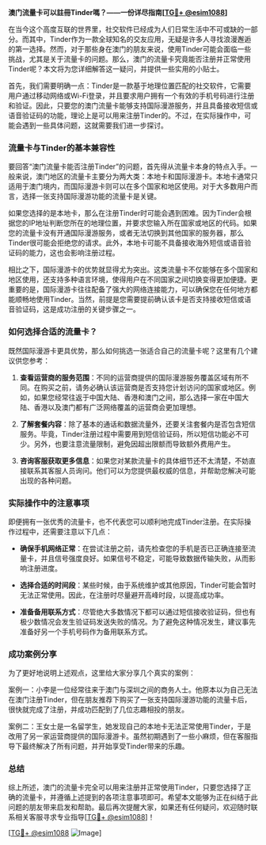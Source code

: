**澳门流量卡可以註冊Tinder嗎？——一份详尽指南[[TG💪+ @esim1088](https://t.me/s/esim1088)]**

在当今这个高度互联的世界里，社交软件已经成为人们日常生活中不可或缺的一部分。而其中，Tinder作为一款全球知名的交友应用，无疑是许多人寻找浪漫邂逅的第一选择。然而，对于那些身在澳门的朋友来说，使用Tinder可能会面临一些挑战，尤其是关于流量卡的问题。那么，澳门的流量卡究竟能否注册并正常使用Tinder呢？本文将为您详细解答这一疑问，并提供一些实用的小贴士。

首先，我们需要明确一点：Tinder是一款基于地理位置匹配的社交软件，它需要用户通过移动网络或Wi-Fi登录，并且要求用户拥有一个有效的手机号码进行注册和验证。因此，只要您的澳门流量卡能够支持国际漫游服务，并且具备接收短信或语音验证码的功能，理论上是可以用来注册Tinder的。不过，在实际操作中，可能会遇到一些具体问题，这就需要我们进一步探讨。

### 流量卡与Tinder的基本兼容性

要回答“澳门流量卡能否注册Tinder”的问题，首先得从流量卡本身的特点入手。一般来说，澳门地区的流量卡主要分为两大类：本地卡和国际漫游卡。本地卡通常只适用于澳门境内，而国际漫游卡则可以在多个国家和地区使用。对于大多数用户而言，选择一张支持国际漫游功能的流量卡是关键。

如果您选择的是本地卡，那么在注册Tinder时可能会遇到困难。因为Tinder会根据您的IP地址判断您所在的地理位置，并要求您输入所在国家或地区的代码。如果您的流量卡没有开通国际漫游服务，或者无法切换到其他国家的服务器，那么Tinder很可能会拒绝您的请求。此外，本地卡可能不具备接收海外短信或语音验证码的能力，这也会影响注册过程。

相比之下，国际漫游卡的优势就显得尤为突出。这类流量卡不仅能够在多个国家和地区使用，还支持多种语言环境，使得用户在不同国家之间切换变得更加便捷。更重要的是，国际漫游卡往往配备了强大的网络连接能力，可以确保您在任何地方都能顺畅地使用Tinder。当然，前提是您需要提前确认该卡是否支持接收短信或语音验证码，这是成功注册的关键步骤之一。

### 如何选择合适的流量卡？

既然国际漫游卡更具优势，那么如何挑选一张适合自己的流量卡呢？这里有几个建议供您参考：

1. **查看运营商的服务范围**：不同的运营商提供的国际漫游服务覆盖区域有所不同。在购买之前，请务必确认该运营商是否支持您计划访问的国家或地区。例如，如果您经常往返于中国大陆、香港和澳门之间，那么选择一家在中国大陆、香港以及澳门都有广泛网络覆盖的运营商会更加理想。

2. **了解套餐内容**：除了基本的通话和数据流量外，还要关注套餐内是否包含短信服务。毕竟，Tinder注册过程中需要用到短信验证码，所以短信功能必不可少。另外，也要注意流量限制，避免因超出限额而导致额外费用产生。

3. **咨询客服获取更多信息**：如果您对某款流量卡的具体细节还不太清楚，不妨直接联系其客服人员询问。他们可以为您提供最权威的信息，并帮助您解决可能出现的各种问题。

### 实际操作中的注意事项

即便拥有一张优秀的流量卡，也不代表您可以顺利地完成Tinder注册。在实际操作过程中，还需要注意以下几点：

- **确保手机网络正常**：在尝试注册之前，请先检查您的手机是否已正确连接至流量卡，并且信号强度良好。如果信号不稳定，可能导致数据传输失败，从而影响注册进度。
  
- **选择合适的时间段**：某些时候，由于系统维护或其他原因，Tinder可能会暂时无法正常使用。因此，在注册时尽量避开高峰时段，以提高成功率。

- **准备备用联系方式**：尽管绝大多数情况下都可以通过短信接收验证码，但也有极少数情况会发生验证码发送失败的情况。为了避免这种情况发生，建议事先准备好另一个手机号码作为备用联系方式。

### 成功案例分享

为了更好地说明上述观点，这里给大家分享几个真实的案例：

案例一：小李是一位经常往来于澳门与深圳之间的商务人士。他原本以为自己无法在澳门注册Tinder，但在朋友推荐下购买了一张支持国际漫游功能的流量卡后，很快就完成了注册，并成功匹配到了几位志趣相投的朋友。

案例二：王女士是一名留学生，她发现自己的本地卡无法正常使用Tinder，于是改用了另一家运营商提供的国际漫游卡。虽然初期遇到了一些小麻烦，但在客服指导下最终解决了所有问题，并开始享受Tinder带来的乐趣。

### 总结

综上所述，澳门的流量卡完全可以用来注册并正常使用Tinder，只要您选择了正确的流量卡，并遵循上述提到的各项注意事项即可。希望本文能够为正在纠结于此问题的朋友带来启发和帮助。最后再次提醒大家，如果还有任何疑问，欢迎随时联系相关客服寻求专业指导[[TG💪+ @esim1088](https://t.me/s/esim1088)]！

[[TG💪+ @esim1088](https://t.me/s/esim1088) ![Image](https://i.postimg.cc/4NQfJmqS/Snipaste-2025-05-13-00-14-12.png)]
